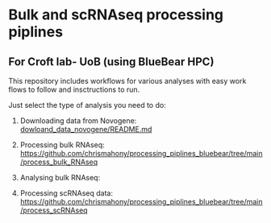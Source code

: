 # Bulk and scRNAseq processing piplines


## For Croft lab- UoB (using BlueBear HPC)

This repository includes workflows for various analyses with easy work flows to follow and insctructions to run.

Just select the type of analysis you need to do:



1. Downloading data from Novogene: [dowloand_data_novogene/README.md](https://github.com/chrismahony/processing_piplines_bluebear/tree/main/dowloand_data_novogene)


2. Processing bulk RNAseq: https://github.com/chrismahony/processing_piplines_bluebear/tree/main/process_bulk_RNAseq

3. Analysing bulk RNAseq:

4. Processing scRNAseq data: https://github.com/chrismahony/processing_piplines_bluebear/tree/main/process_scRNAseq
